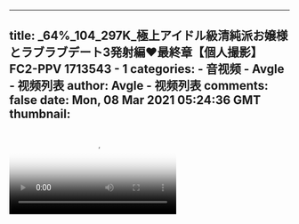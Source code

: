 
---
title: _64%_104_297K_極上アイドル級清純派お嬢様とラブラブデート3発射編❤️最終章【個人撮影】 FC2-PPV 1713543 - 1
categories: 
    - 音视频
    - Avgle - 视频列表
author: Avgle - 视频列表
comments: false
date: Mon, 08 Mar 2021 05:24:36 GMT
thumbnail: 
---

<div>   
<video controls loop poster="https://static-clst.avgle.com/videos/tmb15/497858/1.jpg" src="https://static-clst.avgle.com/videos/tmb15/497858/preview.mp4"></video>  
</div>
            
